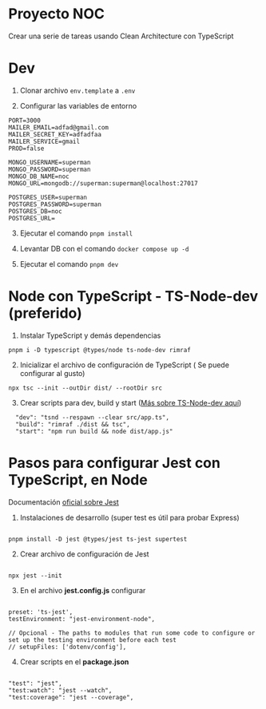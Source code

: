 # Proyecto NOC

Crear una serie de tareas usando Clean Architecture con TypeScript

# Dev

1. Clonar archivo `env.template` a `.env`

2. Configurar las variables de entorno

```
PORT=3000
MAILER_EMAIL=adfad@gmail.com
MAILER_SECRET_KEY=adfadfaa
MAILER_SERVICE=gmail
PROD=false

MONGO_USERNAME=superman
MONGO_PASSWORD=superman
MONGO_DB_NAME=noc
MONGO_URL=mongodb://superman:superman@localhost:27017

POSTGRES_USER=superman
POSTGRES_PASSWORD=superman
POSTGRES_DB=noc
POSTGRES_URL=
```

3. Ejecutar el comando `pnpm install`

4. Levantar DB con el comando `docker compose up -d`

5. Ejecutar el comando `pnpm dev`

# Node con TypeScript - TS-Node-dev (preferido)

1. Instalar TypeScript y demás dependencias

```
pnpm i -D typescript @types/node ts-node-dev rimraf
```

2. Inicializar el archivo de configuración de TypeScript ( Se puede configurar al gusto)

```
npx tsc --init --outDir dist/ --rootDir src
```

3. Crear scripts para dev, build y start ([Más sobre TS-Node-dev aquí](https://www.npmjs.com/package/ts-node-dev))

```
  "dev": "tsnd --respawn --clear src/app.ts",
  "build": "rimraf ./dist && tsc",
  "start": "npm run build && node dist/app.js"
```

# Pasos para configurar Jest con TypeScript, en Node

Documentación [oficial sobre Jest](https://jestjs.io/docs/getting-started)

1. Instalaciones de desarrollo (super test es útil para probar Express)

```

pnpm install -D jest @types/jest ts-jest supertest

```

2. Crear archivo de configuración de Jest

```

npx jest --init

```

3. En el archivo **jest.config.js** configurar

```

preset: 'ts-jest',
testEnvironment: "jest-environment-node",

// Opcional - The paths to modules that run some code to configure or set up the testing environment before each test
// setupFiles: ['dotenv/config'],

```

4. Crear scripts en el **package.json**

```

"test": "jest",
"test:watch": "jest --watch",
"test:coverage": "jest --coverage",

```
